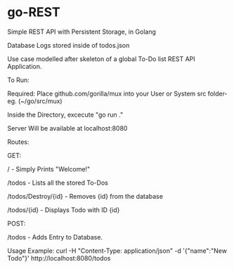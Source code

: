 # go-REST
Simple REST API with Persistent Storage, in Golang

Database Logs stored inside of todos.json

Use case modelled after skeleton of a global To-Do list REST API Application.

To Run: 

  Required: Place github.com/gorilla/mux into your User or System src folder- eg. (~/go/src/mux)
  
  Inside the Directory, excecute     "go run ."
  
  Server Will be available at localhost:8080
  



Routes:

GET:

/                       - Simply Prints "Welcome!"

/todos                  - Lists all the stored To-Dos

/todos/Destroy/{id}     - Removes {id} from the database

/todos/{id}             - Displays Todo with ID {id}


POST:

/todos - Adds Entry to Database. 

Usage Example: curl -H "Content-Type: application/json" -d '{"name":"New Todo"}' http://localhost:8080/todos

